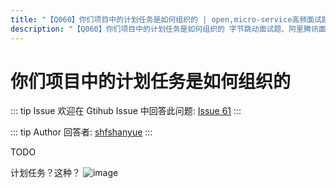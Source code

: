 ```yaml
---
title: "【Q060】你们项目中的计划任务是如何组织的 | open,micro-service高频面试题"
description: "【Q060】你们项目中的计划任务是如何组织的 字节跳动面试题、阿里腾讯面试题、美团小米面试题。"
---
```


# 你们项目中的计划任务是如何组织的

::: tip Issue
欢迎在 Gtihub Issue 中回答此问题: [Issue 61](https://github.com/shfshanyue/Daily-Question/issues/61)
:::

::: tip Author
回答者: [shfshanyue](https://github.com/shfshanyue)
:::

TODO

计划任务？这种？
![image](https://user-images.githubusercontent.com/57755075/97030224-0f88d900-1591-11eb-8194-73ef01955e2f.png)
